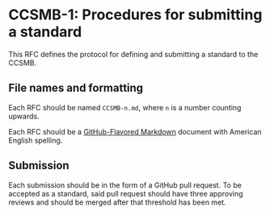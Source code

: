 # CCSMB-1: Procedures for submitting a standard

This RFC defines the protocol for defining and submitting a standard to the CCSMB.

## File names and formatting

Each RFC should be named `CCSMB-n.md`, where `n` is a number counting upwards.

Each RFC should be a [GitHub-Flavored Markdown](https://github.github.com/gfm/) document with American English spelling.

## Submission

Each submission should be in the form of a GitHub pull request. To be accepted as a standard, said pull request should have three approving reviews and should be merged after that threshold has been met.

